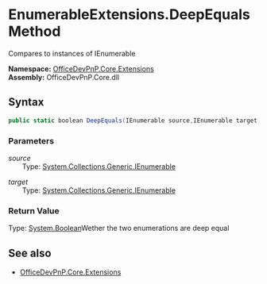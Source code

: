 # EnumerableExtensions.DeepEquals Method  
Compares to instances of IEnumerable<T>  

**Namespace:** [OfficeDevPnP.Core.Extensions](OfficeDevPnP.Core.Extensions.md)  
**Assembly:** OfficeDevPnP.Core.dll  
## Syntax
```C#
public static boolean DeepEquals(IEnumerable source,IEnumerable target)
```
### Parameters
*source*  
&emsp;&emsp;Type: [System.Collections.Generic.IEnumerable](System.Collections.Generic.IEnumerable.md) 
&emsp;&emsp;  
  
*target*  
&emsp;&emsp;Type: [System.Collections.Generic.IEnumerable](System.Collections.Generic.IEnumerable.md) 
&emsp;&emsp;  
  
### Return Value
Type: [System.Boolean](System.Boolean.md  
)Wether the two enumerations are deep equal

## See also
- [OfficeDevPnP.Core.Extensions](OfficeDevPnP.Core.Extensions.md)
